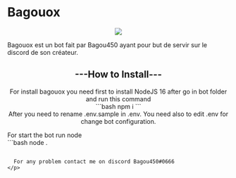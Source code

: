 # Bagouox
<p align="center">
  <img src="https://images-ext-2.discordapp.net/external/vq3REGtsW1lTtPDMtCyQ8FvbhjiV1KOkrt1u3ZvDO5A/https/cdn.discordapp.com/avatars/444165634155085824/b5cc2146f6f5326025aac4bee011d70c.webp" />
</p>
<p>Bagouox est un bot fait par Bagou450 ayant pour but de servir sur le discord de son créateur.</p>

<h2 align="center">---How to Install---</h2>
<p align="center">For install bagouox you need first to install NodeJS 16 after go in bot folder and run this command<br>```bash
npm i
```<br> After you need to rename .env.sample in .env. You need also to edit .env for change bot configuration.

For start the bot run node <br>```bash
node .
```<br>
  
  For any problem contact me on discord Bagou450#0666
</p>

